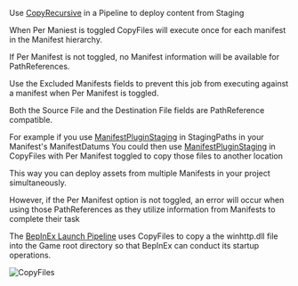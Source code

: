 Use [CopyRecursive](assetlink://Packages/com.passivepicasso.thunderkit/Editor/Core/Pipelines/Jobs/CopyRecursive.cs) in a Pipeline to deploy content from Staging

When Per Maniest is toggled CopyFiles will execute once for each manifest in the Manifest hierarchy.

If Per Manifest is not toggled, no Manifest information will be available for PathReferences.

Use the Excluded Manifests fields to prevent this job from executing against a manifest when Per Manifest is toggled.

Both the Source File and the Destination File fields are PathReference compatible.

For example if you use [ManifestPluginStaging](assetlink://Packages/com.passivepicasso.thunderkit/Editor/Templates/PathReferences/ManifestPluginStaging.asset) in StagingPaths in your Manifest's ManifestDatums
You could then use [ManifestPluginStaging](assetlink://Packages/com.passivepicasso.thunderkit/Editor/Templates/PathReferences/ManifestPluginStaging.asset) in CopyFiles with Per Manifest toggled to copy those files to another location

This way you can deploy assets from multiple Manifests in your project simultaneously.

However, if the Per Manifest option is not toggled, an error will occur when using those PathReferences as they utilize information from Manifests to complete their task

The [BepInEx Launch Pipeline](assetlink://Packages/com.passivepicasso.thunderkit/Editor/Templates/BepInEx/Pipelines/Launch.asset) uses CopyFiles to copy a the winhttp.dll file into the Game root directory so that BepInEx can conduct its startup operations.

![CopyFiles](Packages/com.passivepicasso.thunderkit/Documentation/graphics/PipelineJobs/CopyFiles.png)